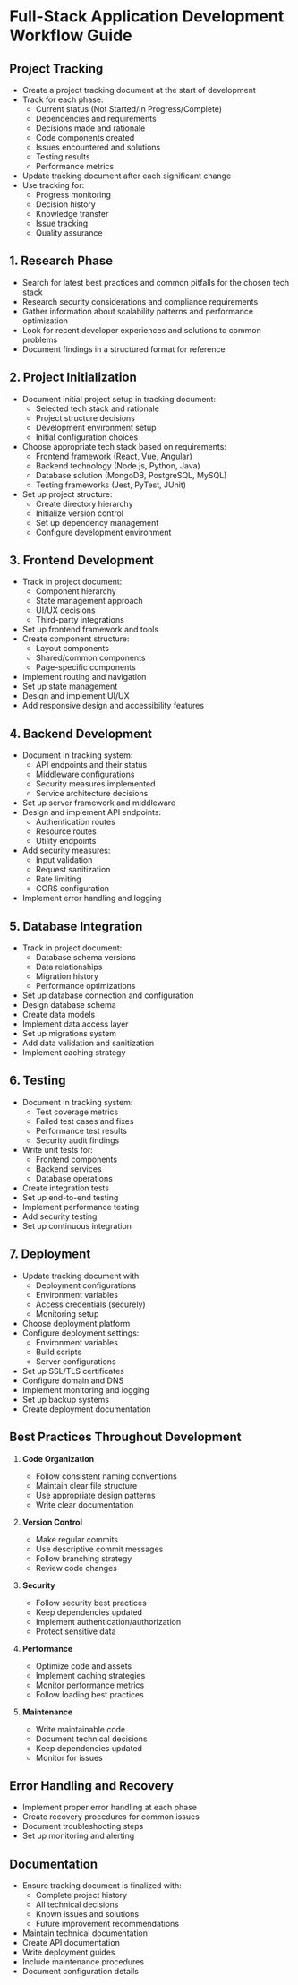 # Full-Stack Application Development Workflow Guide

## Project Tracking
- Create a project tracking document at the start of development
- Track for each phase:
  - Current status (Not Started/In Progress/Complete)
  - Dependencies and requirements
  - Decisions made and rationale
  - Code components created
  - Issues encountered and solutions
  - Testing results
  - Performance metrics
- Update tracking document after each significant change
- Use tracking for:
  - Progress monitoring
  - Decision history
  - Knowledge transfer
  - Issue tracking
  - Quality assurance

## 1. Research Phase
- Search for latest best practices and common pitfalls for the chosen tech stack
- Research security considerations and compliance requirements
- Gather information about scalability patterns and performance optimization
- Look for recent developer experiences and solutions to common problems
- Document findings in a structured format for reference

## 2. Project Initialization
- Document initial project setup in tracking document:
  - Selected tech stack and rationale
  - Project structure decisions
  - Development environment setup
  - Initial configuration choices
- Choose appropriate tech stack based on requirements:
  - Frontend framework (React, Vue, Angular)
  - Backend technology (Node.js, Python, Java)
  - Database solution (MongoDB, PostgreSQL, MySQL)
  - Testing frameworks (Jest, PyTest, JUnit)
- Set up project structure:
  - Create directory hierarchy
  - Initialize version control
  - Set up dependency management
  - Configure development environment

## 3. Frontend Development
- Track in project document:
  - Component hierarchy
  - State management approach
  - UI/UX decisions
  - Third-party integrations
- Set up frontend framework and tools
- Create component structure:
  - Layout components
  - Shared/common components
  - Page-specific components
- Implement routing and navigation
- Set up state management
- Design and implement UI/UX
- Add responsive design and accessibility features

## 4. Backend Development
- Document in tracking system:
  - API endpoints and their status
  - Middleware configurations
  - Security measures implemented
  - Service architecture decisions
- Set up server framework and middleware
- Design and implement API endpoints:
  - Authentication routes
  - Resource routes
  - Utility endpoints
- Add security measures:
  - Input validation
  - Request sanitization
  - Rate limiting
  - CORS configuration
- Implement error handling and logging

## 5. Database Integration
- Track in project document:
  - Database schema versions
  - Data relationships
  - Migration history
  - Performance optimizations
- Set up database connection and configuration
- Design database schema
- Create data models
- Implement data access layer
- Set up migrations system
- Add data validation and sanitization
- Implement caching strategy

## 6. Testing
- Document in tracking system:
  - Test coverage metrics
  - Failed test cases and fixes
  - Performance test results
  - Security audit findings
- Write unit tests for:
  - Frontend components
  - Backend services
  - Database operations
- Create integration tests
- Set up end-to-end testing
- Implement performance testing
- Add security testing
- Set up continuous integration

## 7. Deployment
- Update tracking document with:
  - Deployment configurations
  - Environment variables
  - Access credentials (securely)
  - Monitoring setup
- Choose deployment platform
- Configure deployment settings:
  - Environment variables
  - Build scripts
  - Server configurations
- Set up SSL/TLS certificates
- Configure domain and DNS
- Implement monitoring and logging
- Set up backup systems
- Create deployment documentation

## Best Practices Throughout Development
1. **Code Organization**
   - Follow consistent naming conventions
   - Maintain clear file structure
   - Use appropriate design patterns
   - Write clear documentation

2. **Version Control**
   - Make regular commits
   - Use descriptive commit messages
   - Follow branching strategy
   - Review code changes

3. **Security**
   - Follow security best practices
   - Keep dependencies updated
   - Implement authentication/authorization
   - Protect sensitive data

4. **Performance**
   - Optimize code and assets
   - Implement caching strategies
   - Monitor performance metrics
   - Follow loading best practices

5. **Maintenance**
   - Write maintainable code
   - Document technical decisions
   - Keep dependencies updated
   - Monitor for issues

## Error Handling and Recovery
- Implement proper error handling at each phase
- Create recovery procedures for common issues
- Document troubleshooting steps
- Set up monitoring and alerting

## Documentation
- Ensure tracking document is finalized with:
  - Complete project history
  - All technical decisions
  - Known issues and solutions
  - Future improvement recommendations
- Maintain technical documentation
- Create API documentation
- Write deployment guides
- Include maintenance procedures
- Document configuration details
